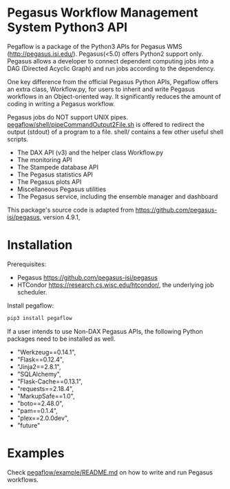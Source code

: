 # Pegasus Workflow Management System Python3 API
Pegaflow is a package of the Python3 APIs for Pegasus WMS (http://pegasus.isi.edu/). Pegasus(<5.0) offers Python2 support only. Pegasus allows a developer to connect dependent computing jobs into a DAG (Directed Acyclic Graph) and run jobs according to the dependency.

One key difference from the official Pegasus Python APIs, Pegaflow offers an extra class, Workflow.py, for users to inherit and write Pegasus workflows in an Object-oriented way. It significantly reduces the amount of coding in writing a Pegasus workflow.

Pegasus jobs do NOT support UNIX pipes. [pegaflow/shell/pipeCommandOutput2File.sh](pegaflow/shell/pipeCommandOutput2File.sh) is offered to redirect the output (stdout) of a program to a file. shell/ contains a few other useful shell scripts.

* The DAX API (v3) and the helper class Workflow.py
* The monitoring API
* The Stampede database API
* The Pegasus statistics API
* The Pegasus plots API
* Miscellaneous Pegasus utilities
* The Pegasus service, including the ensemble manager and dashboard

This package's source code is adapted from https://github.com/pegasus-isi/pegasus, version 4.9.1,


# Installation
Prerequisites:

* Pegasus https://github.com/pegasus-isi/pegasus
* HTCondor https://research.cs.wisc.edu/htcondor/, the underlying job scheduler.

Install pegaflow:

```python
pip3 install pegaflow
```

If a user intends to use Non-DAX Pegasus APIs, the following Python packages need to be installed as well.

* "Werkzeug==0.14.1",
* "Flask==0.12.4",
* "Jinja2==2.8.1",
* "SQLAlchemy",
* "Flask-Cache==0.13.1",
* "requests==2.18.4",
* "MarkupSafe==1.0",
* "boto==2.48.0",
* "pam==0.1.4",
* "plex==2.0.0dev",
* "future"

# Examples

Check [pegaflow/example/README.md](pegaflow/example/README.md) on how to write and run Pegasus workflows.
